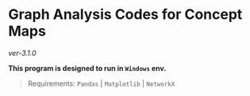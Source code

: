 # Graph Analysis Codes for Concept Maps
*ver-3.1.0*

**This program is designed to run in `Windows` env.**

>Requirements: `Pandas` | `Matplotlib` | `NetworkX`